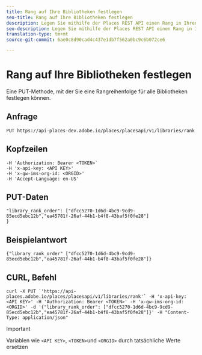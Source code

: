 ```yaml
---
title: Rang auf Ihre Bibliotheken festlegen
seo-title: Rang auf Ihre Bibliotheken festlegen
description: Legen Sie mithilfe der Places REST API einen Rang in Ihren Bibliotheken fest.
seo-description: Legen Sie mithilfe der Places REST API einen Rang in Ihren Bibliotheken fest.
translation-type: tm+mt
source-git-commit: 6ae0c8d90cad4c437e1db7f562a0bc9c6b072ce6

---
```



# Rang auf Ihre Bibliotheken festlegen

Eine PUT-Methode, mit der Sie eine Rangreihenfolge für alle Bibliotheken festlegen können.

## Anfrage

`PUT https://api-places-dev.adobe.io/places/placesapi/v1/libraries/rank`

## Kopfzeilen

```-H Content-Type: application/json'
-H 'Authorization: Bearer <TOKEN>`  
-H 'x-api-key: <API KEY>'  
-H 'x-gw-ims-org-id: <ORGID>'  
-H 'Accept-Language: en-US'
```

## PUT-Daten

```
"library_rank_order": ["dfcc5270-1d6d-4bc9-9cd9-85ecd5ebc12b","ea45781f-26af-44b1-b4f8-43baf5f0fe28"]  
}
```

## Beispielantwort

```
{"library_rank_order" ["dfcc5270-1d6d-4bc9-9cd9-85ecd5ebc12b","ea45781f-26af-44b1-b4f8-43baf5f0fe28"]}
```

## CURL, Befehl

```
curl -X PUT `'https://api-places.adobe.io/places/placesapi/v1/libraries/rank'` -H 'x-api-key: <API KEY>' -H 'Authorization: Bearer <TOKEN>' -H 'x-gw-ims-org-id: <ORGID>' -d '{"library_rank_order": ["dfcc5270-1d6d-4bc9-9cd9-85ecd5ebc12b","ea45781f-26af-44b1-b4f8-43baf5f0fe28"]}' -H "Content-Type: application/json"
```

>[!IMPORTANT]
>
>Variablen wie `<API KEY>`, `<TOKEN>`und `<ORGID>` durch tatsächliche Werte ersetzen

